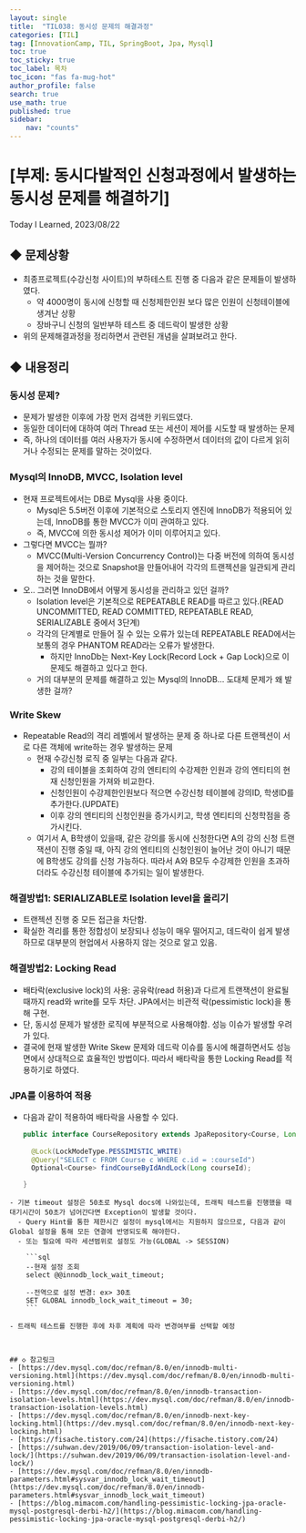 ```yaml
---
layout: single
title:  "TIL038: 동시성 문제의 해결과정"
categories: [TIL]
tag: [InnovationCamp, TIL, SpringBoot, Jpa, Mysql] 
toc: true
toc_sticky: true
toc_label: 목차
toc_icon: "fas fa-mug-hot"
author_profile: false
search: true
use_math: true
published: true
sidebar:
    nav: "counts"
---
```


# [부제: 동시다발적인 신청과정에서 발생하는 동시성 문제를 해결하기]
Today I Learned, 2023/08/22

## ◆ 문제상황
- 최종프로젝트(수강신청 사이트)의 부하테스트 진행 중 다음과 같은 문제들이 발생하였다.
  - 약 4000명이 동시에 신청할 때 신청제한인원 보다 많은 인원이 신청테이블에 생겨난 상황
  - 장바구니 신청의 일반부하 테스트 중 데드락이 발생한 상황
- 위의 문제해결과정을 정리하면서 관련된 개념을 살펴보려고 한다.

## ◆ 내용정리

### 동시성 문제?
- 문제가 발생한 이후에 가장 먼저 검색한 키워드였다.
- 동일한 데이터에 대하여 여러 Thread 또는 세션이 제어를 시도할 때 발생하는 문제
- 즉, 하나의 데이터를 여러 사용자가 동시에 수정하면서 데이터의 값이 다르게 읽히거나 수정되는 문제를 말하는 것이었다.

### Mysql의 InnoDB, MVCC, Isolation level
- 현재 프로젝트에서는 DB로 Mysql을 사용 중이다.
  - Mysql은 5.5버전 이후에 기본적으로 스토리지 엔진에 InnoDB가 적용되어 있는데, InnoDB를 통한 MVCC가 이미 관여하고 있다. 
  - 즉, MVCC에 의한 동시성 제어가 이미 이루어지고 있다.
- 그렇다면 MVCC는 뭘까?
  - MVCC(Multi-Version Concurrency Control)는 다중 버전에 의하여 동시성을 제어하는 것으로 Snapshot을 만들어내어 각각의 트랜젝션을 일관되게 관리하는 것을 말한다.
- 오.. 그러면 InnoDB에서 어떻게 동시성을 관리하고 있던 걸까?
  - Isolation level은 기본적으로 REPEATABLE READ를 따르고 있다.(READ UNCOMMITTED, READ COMMITTED, REPEATABLE READ, SERIALIZABLE 중에서 3단계)
  - 각각의 단계별로 만들어 질 수 있는 오류가 있는데 REPEATABLE READ에서는 보통의 경우 PHANTOM READ라는 오류가 발생한다.
    - 하지만 InnoDb는 Next-Key Lock(Record Lock + Gap Lock)으로 이 문제도 해결하고 있다고 한다. 
  - 거의 대부분의 문제를 해결하고 있는 Mysql의 InnoDB... 도대체 문제가 왜 발생한 걸까? 

### Write Skew
- Repeatable Read의 격리 레벨에서 발생하는 문제 중 하나로 다른 트랜젝션이 서로 다른 객체에 write하는 경우 발생하는 문제
  - 현재 수강신청 로직 중 일부는 다음과 같다.
    - 강의 테이블을 조회하여 강의 엔티티의 수강제한 인원과 강의 엔티티의 현재 신청인원을 가져와 비교한다.
    - 신청인원이 수강제한인원보다 적으면 수강신청 테이블에 강의ID, 학생ID를 추가한다.(UPDATE)
    - 이후 강의 엔티티의 신청인원을 증가시키고, 학생 엔티티의 신청학점을 증가시킨다.
  - 여기서 A, B학생이 있을때, 같은 강의를 동시에 신청한다면 A의 강의 신청 트랜잭션이 진행 중일 때, 아직 강의 엔티티의 신청인원이 늘어난 것이 아니기 때문에 B학생도 강의를 신청 가능하다. 따라서 A와 B모두 수강제한 인원을 초과하더라도 수강신청 테이블에 추가되는 일이 발생한다.

### 해결방법1: SERIALIZABLE로 Isolation level을 올리기
- 트랜젝션 진행 중 모든 접근을 차단함.
- 확실한 격리를 통한 정합성이 보장되나 성능이 매우 떨어지고, 데드락이 쉽게 발생하므로 대부분의 현업에서 사용하지 않는 것으로 알고 있음. 

### 해결방법2: Locking Read
- 배타락(exclusive lock)의 사용: 공유락(read 허용)과 다르게 트랜잭션이 완료될 때까지 read와 write를 모두 차단. JPA에서는 비관적 락(pessimistic lock)을 통해 구현.
- 단, 동시성 문제가 발생한 로직에 부분적으로 사용해야함. 성능 이슈가 발생할 우려가 있다.
- 결국에 현재 발생한 Write Skew 문제와 데드락 이슈를 동시에 해결하면서도 성능면에서 상대적으로 효율적인 방법이다. 따라서 배타락을 통한 Locking Read를 적용하기로 하였다.

### JPA를 이용하여 적용
- 다음과 같이 적용하여 배타락을 사용할 수 있다.

  ```java
  public interface CourseRepository extends JpaRepository<Course, Long> {
    
    @Lock(LockModeType.PESSIMISTIC_WRITE)
    @Query("SELECT c FROM Course c WHERE c.id = :courseId")
    Optional<Course> findCourseByIdAndLock(Long courseId);

  }
```
- 기본 timeout 설정은 50초로 Mysql docs에 나와있는데, 트래픽 테스트를 진행했을 때 대기시간이 50초가 넘어간다면 Exception이 발생할 것이다. 
  - Query Hint를 통한 제한시간 설정이 mysql에서는 지원하지 않으므로, 다음과 같이 Global 설정을 통해 모든 연결에 반영되도록 해야한다.
  - 또는 필요에 따라 세션범위로 설정도 가능(GLOBAL -> SESSION)
  
    ```sql
    --현재 설정 조회
    select @@innodb_lock_wait_timeout;
    
    --전역으로 설정 변경: ex> 30초
    SET GLOBAL innodb_lock_wait_timeout = 30;
    ```

- 트래픽 테스트를 진행한 후에 차후 계획에 따라 변경여부를 선택할 예정



## ◇ 참고링크
- [https://dev.mysql.com/doc/refman/8.0/en/innodb-multi-versioning.html](https://dev.mysql.com/doc/refman/8.0/en/innodb-multi-versioning.html)
- [https://dev.mysql.com/doc/refman/8.0/en/innodb-transaction-isolation-levels.html](https://dev.mysql.com/doc/refman/8.0/en/innodb-transaction-isolation-levels.html)
- [https://dev.mysql.com/doc/refman/8.0/en/innodb-next-key-locking.html](https://dev.mysql.com/doc/refman/8.0/en/innodb-next-key-locking.html)
- [https://fisache.tistory.com/24](https://fisache.tistory.com/24)
- [https://suhwan.dev/2019/06/09/transaction-isolation-level-and-lock/](https://suhwan.dev/2019/06/09/transaction-isolation-level-and-lock/)
- [https://dev.mysql.com/doc/refman/8.0/en/innodb-parameters.html#sysvar_innodb_lock_wait_timeout](https://dev.mysql.com/doc/refman/8.0/en/innodb-parameters.html#sysvar_innodb_lock_wait_timeout)
- [https://blog.mimacom.com/handling-pessimistic-locking-jpa-oracle-mysql-postgresql-derbi-h2/](https://blog.mimacom.com/handling-pessimistic-locking-jpa-oracle-mysql-postgresql-derbi-h2/)

